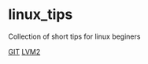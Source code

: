 # linux_tips
Collection of short tips for linux beginers

 [GIT](https://github.com/angryoyc/linux_tips/blob/master/tips/GIT.md)
 [LVM2](https://github.com/angryoyc/linux_tips/blob/master/tips/LVM2.md)
